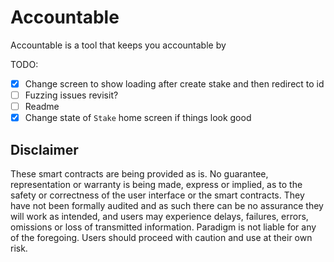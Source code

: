 # Accountable

Accountable is a tool that keeps you accountable by

TODO:

-   [x] Change screen to show loading after create stake and then redirect to id
-   [ ] Fuzzing issues revisit?
-   [ ] Readme
-   [x] Change state of `Stake` home screen if things look good

## Disclaimer

These smart contracts are being provided as is. No guarantee, representation or warranty is being made, express or implied, as to the safety or correctness of the user interface or the smart contracts. They have not been formally audited and as such there can be no assurance they will work as intended, and users may experience delays, failures, errors, omissions or loss of transmitted information. Paradigm is not liable for any of the foregoing. Users should proceed with caution and use at their own risk.
